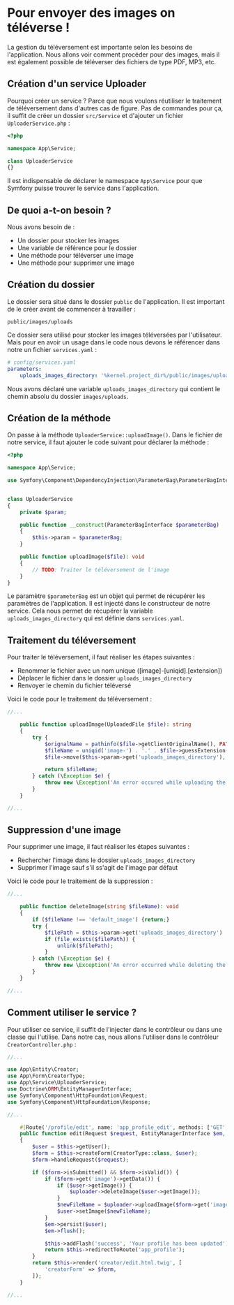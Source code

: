 # Pour envoyer des images on téléverse !

La gestion du téléversement est importante selon les besoins de l'application. Nous allons voir comment procéder pour des images, mais il est également possible de téléverser des fichiers de type PDF, MP3, etc.

## Création d'un service Uploader

Pourquoi créer un service ? Parce que nous voulons réutiliser le traitement de téléversement dans d'autres cas de figure. Pas de commandes pour ça, il suffit de créer un dossier `src/Service` et d'ajouter un fichier `UploaderService.php` :

```php
<?php

namespace App\Service;

class UploaderService
{}

```

Il est indispensable de déclarer le namespace `App\Service` pour que Symfony puisse trouver le service dans l'application.

## De quoi a-t-on besoin ?

Nous avons besoin de :

- Un dossier pour stocker les images
- Une variable de référence pour le dossier
- Une méthode pour téléverser une image
- Une méthode pour supprimer une image

## Création du dossier

Le dossier sera situé dans le dossier `public` de l'application. Il est important de le créer avant de commencer à travailler :

`public/images/uploads`

Ce dossier sera utilisé pour stocker les images téléversées par l'utilisateur. Mais pour en avoir un usage dans le code nous devons le référencer dans notre un fichier `services.yaml` :

```yaml
# config/services.yaml
parameters:
    uploads_images_directory: '%kernel.project_dir%/public/images/uploads'
```

Nous avons déclaré une variable `uploads_images_directory` qui contient le chemin absolu du dossier `images/uploads`.

## Création de la méthode

On passe à la méthode `UploaderService::uploadImage()`. Dans le fichier de notre service, il faut ajouter le code suivant pour déclarer la méthode :

```php
<?php

namespace App\Service;

use Symfony\Component\DependencyInjection\ParameterBag\ParameterBagInterface;


class UploaderService
{
    private $param;

    public function __construct(ParameterBagInterface $parameterBag)
    {
        $this->param = $parameterBag;
    }

    public function uploadImage($file): void
    {
        // TODO: Traiter le téléversement de l'image
    }
}
```

Le paramètre `$parameterBag` est un objet qui permet de récupérer les paramètres de l'application. Il est injecté dans le constructeur de notre service. Cela nous permet de récupérer la variable `uploads_images_directory` qui est définie dans `services.yaml`.

## Traitement du téléversement

Pour traiter le téléversement, il faut réaliser les étapes suivantes :

- Renommer le fichier avec un nom unique ([image]-[uniqid].[extension])
- Déplacer le fichier dans le dossier `uploads_images_directory`
- Renvoyer le chemin du fichier téléversé
  
Voici le code pour le traitement du téléversement :

```php
//...

    public function uploadImage(UploadedFile $file): string
    {
        try {
            $orignalName = pathinfo($file->getClientOriginalName(), PATHINFO_FILENAME);
            $fileName = uniqid('image-') . '.' . $file->guessExtension();
            $file->move($this->param->get('uploads_images_directory'), $fileName);

            return $fileName;
        } catch (\Exception $e) {
            throw new \Exception('An error occured while uploading the image: ' . $e->getMessage());
        }
    }

//...
```

## Suppression d'une image

Pour supprimer une image, il faut réaliser les étapes suivantes :

- Rechercher l'image dans le dossier `uploads_images_directory`
- Supprimer l'image sauf s'il ss'agit de l'image par défaut
  
Voici le code pour le traitement de la suppression :

```php
//...

    public function deleteImage(string $fileName): void
    {
        if ($fileName !== 'default_image') {return;}
        try {
            $filePath = $this->param->get('uploads_images_directory') . '/' . $fileName;
            if (file_exists($filePath)) {
                unlink($filePath);
            }
        } catch (\Exception $e) {
            throw new \Exception('An error occurred while deleting the image: ' . $e->getMessage());
        }
    }

//...
```

## Comment utiliser le service ?

Pour utiliser ce service, il suffit de l'injecter dans le contrôleur ou dans une classe qui l'utilise. Dans notre cas, nous allons l'utiliser dans le contrôleur `CreatorController.php` :

```php
//...

use App\Entity\Creator;
use App\Form\CreatorType;
use App\Service\UploaderService;
use Doctrine\ORM\EntityManagerInterface;
use Symfony\Component\HttpFoundation\Request;
use Symfony\Component\HttpFoundation\Response;

//...

    #[Route('/profile/edit', name: 'app_profile_edit', methods: ['GET', 'POST'])]
    public function edit(Request $request, EntityManagerInterface $em, UploaderService $uploader): Response
    {
        $user = $this->getUser();
        $form = $this->createForm(CreatorType::class, $user);
        $form->handleRequest($request);

        if ($form->isSubmitted() && $form->isValid()) {
            if ($form->get('image')->getData()) {
                if ($user->getImage()) {
                    $uploader->deleteImage($user->getImage());
                }
                $newFileName = $uploader->uploadImage($form->get('image')->getData());
                $user->setImage($newFileName);
            }
            $em->persist($user);
            $em->flush();

            $this->addFlash('success', 'Your profile has been updated');
            return $this->redirectToRoute('app_profile');
        }        
        return $this->render('creator/edit.html.twig', [
            'creatorForm' => $form,
        ]);
    }

//...
```